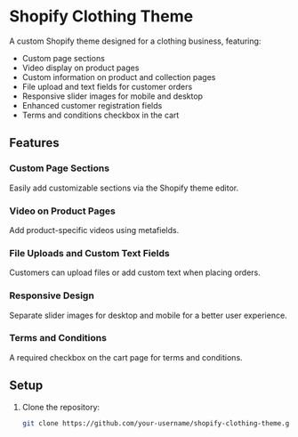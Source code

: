 # Shopify Clothing Theme

A custom Shopify theme designed for a clothing business, featuring:
- Custom page sections
- Video display on product pages
- Custom information on product and collection pages
- File upload and text fields for customer orders
- Responsive slider images for mobile and desktop
- Enhanced customer registration fields
- Terms and conditions checkbox in the cart

## Features

### Custom Page Sections
Easily add customizable sections via the Shopify theme editor.

### Video on Product Pages
Add product-specific videos using metafields.

### File Uploads and Custom Text Fields
Customers can upload files or add custom text when placing orders.

### Responsive Design
Separate slider images for desktop and mobile for a better user experience.

### Terms and Conditions
A required checkbox on the cart page for terms and conditions.

## Setup

1. Clone the repository:
   ```bash
   git clone https://github.com/your-username/shopify-clothing-theme.git

